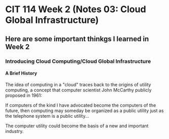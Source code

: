 # CIT 114 Week 2 (Notes 03: Cloud Global Infrastructure)
## Here are some important thinkgs I learned in Week 2
### Introducing Cloud Computing/Cloud Global Infrastructure

#### A Brief History
The idea of computing in a "cloud" traces back to the origins of utility computing, a concept that computer scientist John McCarthy publicly proposed in 1961:

If computers of the kind I have advocated become the computers of the future, then computing may someday be organized as a public utility just as the telephone
system is a public utility... 


The computer utility could become the basis of a new and important industry.
